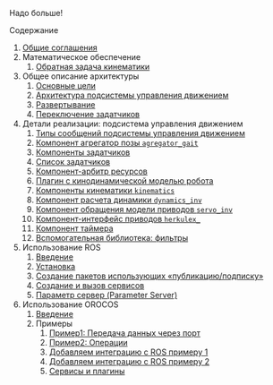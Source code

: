 Надо больше!

Содержание
1. [Общие соглашения](common)
2. Математическое обеспечение
    1. [Обратная задача кинематики](kinematics-analytical)
3. Общее описание архитектуры
    1. [Основные цели](goals)
    1. [Архитектура подсистемы управления движением](architecture)
    1. [Развертывание](deployment)
    1. [Переключение задатчиков](gait-switching)
4. Детали реализации: подсистема управления движением
    1. [Типы сообщений подсистемы управления движением](message-types)
    1. [Компонент агрегатор позы `agregator_gait`](components-agregator-gait)
    1. [Компоненты задатчиков](components-gait)
    1. [Список задатчиков](components-gaits-and-animations)
    1. [Компонент-арбитр ресурсов](components-resource-control)
    1. [Плагин с кинодинамической моделью робота](plugin-robotmodel)
    1. [Компоненты кинематики `kinematics`](components-kinematics)
    1. [Компонент расчета динамики `dynamics_inv`](components-dynamics)
    1. [Компонент обращения модели приводов `servo_inv`](components-servo-inv)
    1. [Компонент-интерфейс приводов `herkulex_`](components-herkulex-alt) 
    1. [Компонент таймера](components-timer) 
    1. [Вспомогательная библиотека: фильтры](library-filters)
5. Использование ROS
    1. [Введение](ros-introduction)
    1. [Установка](ros-installation)
    1. [Создание пакетов использующих «публикацию/подписку»](ros-create-pub-sub)
    1. [Создание и вызов сервисов](ros-create-service)
    1. [Параметр сервер (Parameter Server)](ros-parameters)
6. Использование OROCOS
    1. [Введение](orocos-introduction)
    1. Примеры
       1. [Пример1: Передача данных через порт](orocos-example1)
       2. [Пример2: Операции](orocos-example2)
       3. [Добавляем интеграцию с ROS примеру 1](orocos-ros-example1)
       4. [Добавляем интеграцию с ROS примеру 2](orocos-ros-example2)
       5. [Сервисы и плагины](orocos-services)
